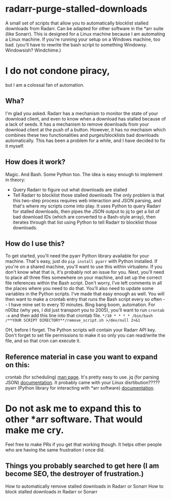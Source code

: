 # radarr-purge-stalled-downloads
A small set of scripts that allow you to automatically blocklist stalled downloads from Radarr. Can be adapted for other software in the *arr suite (like Sonarr).
This is designed for a Linux machine because I am automating a Linux machine. If you're running your setup on a Windows machine, too bad. (you'll have to rewrite the bash script to something Windowsy. Windowsish? Windchime.)

# I do not condone piracy,
but I am a colossal fan of automation.

## Wha?
I'm glad you asked. Radarr has a mechanism to monitor the state of your download client, and even to know when a download has stalled because of a lack of seeds. It has a mechanism to remove downloads from your download client at the push of a button. However, it has *no* mechaism which combines these two functionalities and purges/blocklists bad downloads automatically. This has been a problem for a while, and I have decided to fix it myself.

## How does it work?
Magic. And Bash. Some Python too. The idea is easy enough to implement in theory:
- Query Radarr to figure out what downloads are stalled
- Tell Radarr to blocklist those stalled downloads
The only problem is that this two-step process requires web interaction and JSON parsing, and that's where my scripts come into play. It uses Python to query Radarr for stalled downloads, then pipes the JSON output to jq to get a list of bad download IDs (which are converted to a Bash-style array), then iterates through that list using Python to tell Radarr to blocklist those downloads.

## How do I use this?
To get started, you'll need the pyarr Python library available for your machine.
That's easy, just do `pip install pyarr` with Python installed. If you're on a shared machine, you'll want to use this within virtualenv. If you don't know what that is, it's probably not an issue for you.
Next, you'll need to place all three files somewhere on your machine, and set up the correct file references within the Bash script. Don't worry, I've left comments in all the places where you need to do that. You'll also need to update some variables in the Python scripts. I've made that easy enough as well.
You will then want to make a crontab entry that runs the Bash script every so often -- I have mine set to every 10 minutes. Bing bang boom, automation.
For n00bz (why yes, I did just transport you to 2005), you'll want to run
`crontab -e`
and then add this line into that crontab file.
`*/10 * * * * /bin/bash /**YOUR SCRIPT DIRECTORY**/remove_script.sh >/dev/null 2>&1`

OH, before I forget. The Python scripts will contain your Radarr API key. Don't forget to set file permissions to make it so only you can read/write the file, and so that cron can execute it.

## Reference material in case you want to expand on this:
crontab (for scheduling) [man page](https://www.man7.org/linux/man-pages/man5/crontab.5.html). It's pretty easy to use.
jq (for parsing JSON) [documentation](https://jqlang.github.io/jq/). It probably came with your Linux disrtibution?????
pyarr (Python library for interacting with *arr software) [documentation](https://pypi.org/project/pyarr/).

# Do not ask me to expand this to other *arr software. That would make me cry.
Feel free to make PRs if you get that working though. It helps other people who are having the same frustration I once did.

## Things you probably searched to get here (I am become SEO, the destroyer of frustration.)
How to automatically remove stalled downloads in Radarr or Sonarr
How to block stalled downloads in Radarr or Sonarr
